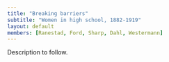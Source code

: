 ```yaml
---
title: "Breaking barriers"
subtitle: "Women in high school, 1882-1919"
layout: default
members: [Ranestad, Ford, Sharp, Dahl, Westermann]
---
```


Description to follow.
